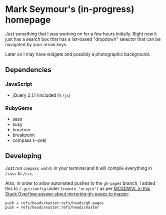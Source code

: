 # Mark Seymour's (in-progress) homepage

Just something that I was working on for a few hours initially. Right now it just has a search box that has a list-based "dropdown" selector that can be navigated by your arrow keys.

Later on I may have widgets and possibly a photographic background.

## Dependencies

### JavaScript

* jQuery 2.1.1 (included in `/js`)

### RubyGems

* sass
* susy
* bourbon
* breakpoint
* compass (--pre)

## Developing

Just run `compass watch` in your terminal and it will compile everything in `/sass` to `/css`.

Also, in order to allow automated pushes to the `gh-pages` branch, I added this to `/.git/config` under `[remote "origin"]` as per [MCSDWVL in this Stack Overflow answer about mirroring gh-pages to master](http://stackoverflow.com/a/22943952/780109):

    push = refs/heads/master:refs/heads/gh-pages
    push = refs/heads/master:refs/heads/master
